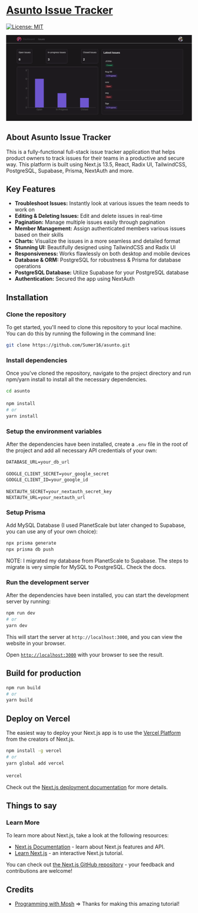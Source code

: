# [Asunto Issue Tracker](https://asunto.vercel.app)
[![License: MIT](https://img.shields.io/badge/License-MIT-yellow.svg)](/LICENSE)

![Asunto Issue Tracker Landing Page](/asunto.png)

## About Asunto Issue Tracker

This is a fully-functional full-stack issue tracker application that helps product owners to track issues for their teams in a productive and secure way.
This platform is built using Next.js 13.5, React, Radix UI, TailwindCSS, PostgreSQL, Supabase, Prisma, NextAuth and more.

## Key Features

- **Troubleshoot Issues:** Instantly look at various issues the team needs to work on
- **Editing & Deleting Issues:** Edit and delete issues in real-time
- **Pagination:** Manage multiple issues easily through pagination
- **Member Management:** Assign authenticated members various issues based on their skills
- **Charts:** Visualize the issues in a more seamless and detailed format
- **Stunning UI:** Beautifully designed using TailwindCSS and Radix UI
- **Responsiveness:** Works flawlessly on both desktop and mobile devices
- **Database & ORM:** PostgreSQL for robustness & Prisma for database operations
- **PostgreSQL Database:** Utilize Supabase for your PostgreSQL database
- **Authentication:** Secured the app using NextAuth

## Installation

### Clone the repository
To get started, you'll need to clone this repository to your local machine. You can do this by running the following in the command line:

```bash 
git clone https://github.com/Sumer16/asunto.git 
```

### Install dependencies

Once you've cloned the repository, navigate to the project directory and run npm/yarn install to install all the necessary dependencies.

```bash
cd asunto

npm install
# or
yarn install
```

### Setup the environment variables

After the dependencies have been installed, create a ```.env``` file in the root of the project and add all necessary API credentials of your own:

```env
DATABASE_URL=your_db_url

GOOGLE_CLIENT_SECRET=your_google_secret
GOOGLE_CLIENT_ID=your_google_id

NEXTAUTH_SECRET=your_nextauth_secret_key
NEXTAUTH_URL=your_nextauth_url
```

### Setup Prisma

Add MySQL Database (I used PlanetScale but later changed to Supabase, you can use any of your own choice):

```bash
npx prisma generate
npx prisma db push
```

NOTE: I migrated my database from PlanetScale to Supabase. The steps to migrate is very simple for MySQL to PostgreSQL. Check the docs.

### Run the development server

After the dependencies have been installed, you can start the development server by running:

```bash
npm run dev
# or
yarn dev
```

This will start the server at `http://localhost:3000`, and you can view the website in your browser.

Open [`http://localhost:3000`](http://localhost:3000) with your browser to see the result.

## Build for production

```bash
npm run build
# or
yarn build
```

## Deploy on Vercel

The easiest way to deploy your Next.js app is to use the [Vercel Platform](https://vercel.com/new?utm_medium=default-template&filter=next.js&utm_source=create-next-app&utm_campaign=create-next-app-readme) from the creators of Next.js.

```bash
npm install -g vercel
# or
yarn global add vercel

vercel
```

Check out the [Next.js deployment documentation](https://nextjs.org/docs/deployment) for more details.

## Things to say

### Learn More

To learn more about Next.js, take a look at the following resources:

- [Next.js Documentation](https://nextjs.org/docs) - learn about Next.js features and API.
- [Learn Next.js](https://nextjs.org/learn) - an interactive Next.js tutorial.

You can check out [the Next.js GitHub repository](https://github.com/vercel/next.js/) - your feedback and contributions are welcome!

## Credits

- [Programming with Mosh](https://www.codewithmosh.com/) => Thanks for making this amazing tutorial!
